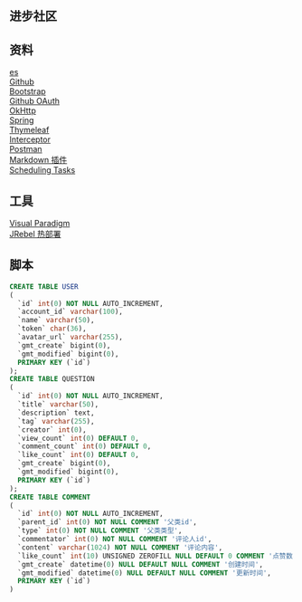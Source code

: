## 进步社区

## 资料
[es](https://elasticsearch.cn/explore/)  
[Github](https://github.com/xueyu7/community)  
[Bootstrap](https://v3.bootcss.com/)  
[Github OAuth](https://docs.github.com/en/apps/oauth-apps/building-oauth-apps/creating-an-oauth-app)  
[OkHttp](https://square.github.io/okhttp/)  
[Spring](https://docs.spring.io/spring-boot/docs/2.0.0.RC1/reference/htmlsingle/#boot-features-embedded-database-support)  
[Thymeleaf](https://www.thymeleaf.org/doc/tutorials/3.0/usingthymeleaf.html)  
[Interceptor](https://docs.spring.io/spring-framework/docs/5.0.3.RELEASE/spring-framework-reference/web.html#mvc)  
[Postman](https://www.postman.com/downloads/)  
[Markdown 插件](http://editor.md.ipandao.com/)  
[Scheduling Tasks](https://spring.io/guides/gs/scheduling-tasks/)  


## 工具
[Visual Paradigm](https://www.visual-paradigm.com)  
[JRebel 热部署](https://blog.csdn.net/yy139926/article/details/125655925)

## 脚本
```sql
CREATE TABLE USER
(
  `id` int(0) NOT NULL AUTO_INCREMENT,
  `account_id` varchar(100),
  `name` varchar(50),
  `token` char(36),
  `avatar_url` varchar(255),
  `gmt_create` bigint(0),
  `gmt_modified` bigint(0),
  PRIMARY KEY (`id`)
);
CREATE TABLE QUESTION
(
  `id` int(0) NOT NULL AUTO_INCREMENT,
  `title` varchar(50),
  `description` text,
  `tag` varchar(255),
  `creator` int(0), 
  `view_count` int(0) DEFAULT 0,
  `comment_count` int(0) DEFAULT 0,
  `like_count` int(0) DEFAULT 0,
  `gmt_create` bigint(0),
  `gmt_modified` bigint(0),  
  PRIMARY KEY (`id`)
);
CREATE TABLE COMMENT
(
  `id` int(0) NOT NULL AUTO_INCREMENT,
  `parent_id` int(0) NOT NULL COMMENT '父类id',
  `type` int(0) NOT NULL COMMENT '父类类型',
  `commentator` int(0) NOT NULL COMMENT '评论人id',
  `content` varchar(1024) NOT NULL COMMENT '评论内容',
  `like_count` int(10) UNSIGNED ZEROFILL NULL DEFAULT 0 COMMENT '点赞数',
  `gmt_create` datetime(0) NULL DEFAULT NULL COMMENT '创建时间',
  `gmt_modified` datetime(0) NULL DEFAULT NULL COMMENT '更新时间',
  PRIMARY KEY (`id`)
)
```


